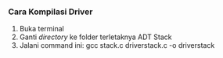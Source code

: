 ### Cara Kompilasi Driver
  1. Buka terminal
  3. Ganti _directory_ ke folder terletaknya ADT Stack
  2. Jalani command ini: gcc stack.c driverstack.c -o driverstack
